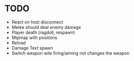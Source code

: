 ﻿# TODO
- React on host disconnect
- Melee should deal enemy damage
- Player death (ragdoll, respawn)
- Mipmap with positions
- Reload
- Damage Text spawn
- Switch weapon wile firing/aiming not changes the weapon